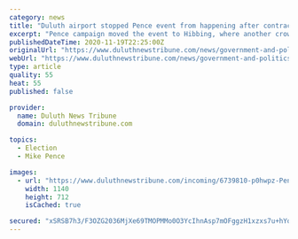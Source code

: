 ```yaml
---
category: news
title: "Duluth airport stopped Pence event from happening after contract breach"
excerpt: "Pence campaign moved the event to Hibbing, where another crowd-size agreement was breached. The Duluth Airport Authority denied Vice President Mike Pence from holding a rally there in October, a month after President Donald Trump's rally at the airport drew more than 3,"
publishedDateTime: 2020-11-19T22:25:00Z
originalUrl: "https://www.duluthnewstribune.com/news/government-and-politics/6769148-Duluth-airport-stopped-Pence-event-from-happening-after-contract-breach"
webUrl: "https://www.duluthnewstribune.com/news/government-and-politics/6769148-Duluth-airport-stopped-Pence-event-from-happening-after-contract-breach"
type: article
quality: 55
heat: 55
published: false

provider:
  name: Duluth News Tribune
  domain: duluthnewstribune.com

topics:
  - Election
  - Mike Pence

images:
  - url: "https://www.duluthnewstribune.com/incoming/6739810-p0hwpz-Pence-Hibbing-file/alternates/BASE_LANDSCAPE/Pence%20Hibbing%20file"
    width: 1140
    height: 712
    isCached: true

secured: "xSRSB7h3/F3OZG2036MjXe69TMOPMMo0O3YcIhnAsp7mOFggzH1xzxs7u+hYqhnNN7o5tHuag83MBmyjBz9cf5JUP/pb8p55vId5GFtknVCGRPQjreE8N0vwOWrwqK2MObwzvxeY5x96MTKg7KVvlkkUFW+NNqG+HxppRh5u1XAOXZo501kmXCMXg56FGh+RA3D4MA/VOdsDhpk11sdqKwT6eP1TcI8Ba0M7quNkz0JRbXT9yj+oXN3FEyJkjDb8wnmmd+RuAvuZu+G5+NNS0dakYZ1Ik1tkI6Q5G2EVD98mwOud/7qD48JxmfOLCPeYM6iKfXY+SqsHQNsfg7cIqtiqOr+QDWQnl9K3JDgsLNI=;aEw5Kkx3GDtWNIhtucYOAQ=="
---
```


